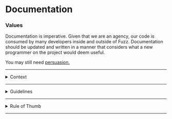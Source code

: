 
# Documentation 

### Values

Documentation is imperative. Given that we are an agency, our code is consumed by many developers inside and outside of Fuzz. Documentation should be updated and written in a manner that considers what a new programmer on the project would deem useful. 

You may still need [persuasion.](http://ericasadun.com/2016/11/03/swift-holy-war-comments-are-not-an-anti-pattern/)

--- 

<details><summary>Context</summary><p>

There are two types of documentation, which we describe as 'What' and 'Why'. 

- *What*: explains what a piece of code does

- *Why*: explains why a piece of code exists

</p></details>

---

<details><summary>Guidelines</summary><p>
 
- *What*
    - *Complexity* - steps for convoluted operations should be explained.
    
- *Why*
    - *Bugs* - bugs fixes are generally counterintuitive when read without context. Commented bug fixes are organizational knowledge. 
    - *Workarounds* - counterintuitive workarounds to difficult problems must be documented. 
    - *Context* - some code only makes sense in the specific context in which it is implemented.  For instance, delegate patterns often fall victim to a lack of contextual knowledge necessary to make an informed decision about the code and should be documented.
    
- *What* and *Why*
    - *Types and Functions* - some types and functions are very intuitive, and good naming helps. Even so, functionality and reason to exist should be documented.  
    
</p></details>
    
 ---
 
 <details><summary>Rule of Thumb</summary><p>

- Your code should be documented. You shouldn't trust future you's ability to understand what current you is thinking.
- Documentation is more than just providing Apple-like documentation on functions.  It is providing clear, contextual knowledge about code when and where necessary to aid other developers understanding.  
- A simple library that is often used to centralize documentation in a remote repo is [Jazzy](https://github.com/realm/jazzy)

</p></details>

---
